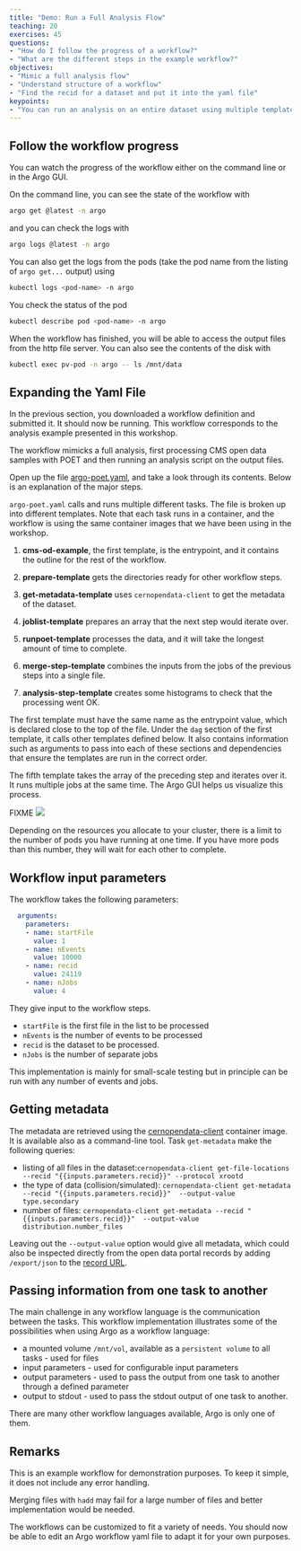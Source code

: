 ```yaml
---
title: "Demo: Run a Full Analysis Flow"
teaching: 20
exercises: 45
questions:
- "How do I follow the progress of a workflow?"
- "What are the different steps in the example workflow?"
objectives:
- "Mimic a full analysis flow"
- "Understand structure of a workflow"
- "Find the recid for a dataset and put it into the yaml file"
keypoints:
- "You can run an analysis on an entire dataset using multiple templates and scattering"
---
```


## Follow the workflow progress 

You can watch the progress of the workflow either on the command line or in the Argo GUI.  

On the command line, you can see the state of the workflow with

```bash
argo get @latest -n argo
```

and you can check the logs with

```bash
argo logs @latest -n argo
```

You can also get the logs from the pods (take the pod name from the listing of `argo get...` output) using 

```bash
kubectl logs <pod-name> -n argo
```

You check the status of the pod

```bash
kubectl describe pod <pod-name> -n argo
```


When the workflow  has finished, you will be able to access the output files from the http file server. You can also see the contents of the disk with

```bash
kubectl exec pv-pod -n argo -- ls /mnt/data
```


## Expanding the Yaml File

In the previous section, you downloaded a workflow definition and submitted it. It should now be running. This workflow corresponds to the analysis example presented in this workshop.

The workflow mimicks a full analysis, first processing CMS open data samples with POET and then running an analysis script on the output files.

Open up the file [argo-poet.yaml](https://github.com/cms-opendata-analyses/PhysObjectExtractorTool/blob/odws2023/PhysObjectExtractor/cloud/argo_poet.yaml), and take a look through its contents. Below is an explanation of the major steps.

`argo-poet.yaml` calls and runs multiple different tasks. The file is broken up into different templates. Note that each task runs in a container, and the workflow is using the same container images that we have been using in the workshop. 

1. **cms-od-example**, the first template, is the entrypoint, and it contains the outline for the rest of the workflow.

2. **prepare-template** gets the directories ready for other workflow steps.  

3. **get-metadata-template** uses `cernopendata-client` to get the metadata of the dataset.

4. **joblist-template** prepares an array that the next step would iterate over.

5. **runpoet-template** processes the data, and it will take the longest amount of time to complete.  

6. **merge-step-template** combines the inputs from the jobs of the previous steps into a single file. 

7. **analysis-step-template** creates some histograms to check that the processing went OK.

The first template must have the same name as the entrypoint value, which is declared close to the top of the file.  Under the `dag` section of the first template, it calls other templates defined below.  It also contains information such as arguments to pass into each of these sections and dependencies that ensure the templates are run in the correct order.

The fifth template takes the array of the preceding step and iterates over it. It runs multiple jobs at the same time.  The Argo GUI helps us visualize this process.

FIXME
![](../fig/poet-test3.PNG)

Depending on the resources you allocate to your cluster, there is a limit to the number of pods you have running at one time.  If you have more pods than this number, they will wait for each other to complete.  


## Workflow input parameters
The workflow takes the following parameters:

```yaml
  arguments:
    parameters:
    - name: startFile                                  
      value: 1
    - name: nEvents                               
      value: 10000
    - name: recid
      value: 24119
    - name: nJobs
      value: 4
```

They give input to the workflow steps.  
- `startFile` is the first file in the list to be processed
- `nEvents` is the number of events to be processed
- `recid` is the dataset to be processed.
- `nJobs` is the number of separate jobs

This implementation is mainly for small-scale testing but in principle can be run with any number of events and jobs.

## Getting metadata

The metadata are retrieved using the [cernopendata-client](https://cernopendata-client.readthedocs.io/en/latest/) container image. It is available also as a command-line tool. Task `get-metadata` make the following queries:

- listing of all files  in the dataset:`cernopendata-client get-file-locations --recid "{{inputs.parameters.recid}}" --protocol xrootd`
- the type of data (collision/simulated): `cernopendata-client get-metadata --recid "{{inputs.parameters.recid}}"  --output-value type.secondary`
- number of files: `cernopendata-client get-metadata --recid "{{inputs.parameters.recid}}"  --output-value distribution.number_files`
 
Leaving out the `--output-value` option would give all metadata, which could also be inspected directly from the open data portal records by adding `/export/json` to the [record URL](https://opendata.cern.ch/record/24119/export/json).


## Passing information from one task to another

The main challenge in any workflow language is the communication between the tasks. This workflow implementation illustrates some of the possibilities when using Argo as a workflow language:

- a mounted volume `/mnt/vol`, available as a `persistent volume` to all tasks - used for files
- input parameters - used for configurable input parameters
- output parameters - used to pass the output from one task to another through a defined parameter
- output to stdout - used to pass the stdout output of one task to another.

There are many other workflow languages available, Argo is only one of them.

## Remarks

This is an example workflow for demonstration purposes. To keep it simple, it does not include any error handling. 

Merging files with `hadd` may fail for a large number of files and better implementation would be needed.

The workflows can be customized to fit a variety of needs. You should now be able to edit an Argo workflow yaml file to adapt it for your own purposes.
